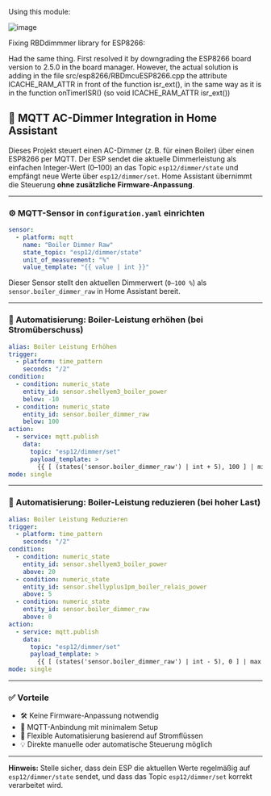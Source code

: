 
Using this module:

![image](https://github.com/user-attachments/assets/c5b22328-3900-4ad5-afee-bb1a66a9d547)




Fixing RBDdimmmer library for ESP8266:

Had the same thing. First resolved it by downgrading the ESP8266 board version to 2.5.0 in the board manager. However, the actual solution is adding in the file src/esp8266/RBDmcuESP8266.cpp the attribute ICACHE_RAM_ATTR  in front of the function isr_ext(), in the same way as it is in the function onTimerISR() (so void ICACHE_RAM_ATTR isr_ext())


## 🔌 MQTT AC-Dimmer Integration in Home Assistant

Dieses Projekt steuert einen AC-Dimmer (z. B. für einen Boiler) über einen ESP8266 per MQTT. Der ESP sendet die aktuelle Dimmerleistung als einfachen Integer-Wert (0–100) an das Topic `esp12/dimmer/state` und empfängt neue Werte über `esp12/dimmer/set`. Home Assistant übernimmt die Steuerung **ohne zusätzliche Firmware-Anpassung**.

---

### ⚙️ MQTT-Sensor in `configuration.yaml` einrichten

```yaml
sensor:
  - platform: mqtt
    name: "Boiler Dimmer Raw"
    state_topic: "esp12/dimmer/state"
    unit_of_measurement: "%"
    value_template: "{{ value | int }}"
```

Dieser Sensor stellt den aktuellen Dimmerwert (`0–100 %`) als `sensor.boiler_dimmer_raw` in Home Assistant bereit.

---

### 🔁 Automatisierung: Boiler-Leistung erhöhen (bei Stromüberschuss)

```yaml
alias: Boiler Leistung Erhöhen
trigger:
  - platform: time_pattern
    seconds: "/2"
condition:
  - condition: numeric_state
    entity_id: sensor.shellyem3_boiler_power
    below: -10
  - condition: numeric_state
    entity_id: sensor.boiler_dimmer_raw
    below: 100
action:
  - service: mqtt.publish
    data:
      topic: "esp12/dimmer/set"
      payload_template: >
        {{ [ (states('sensor.boiler_dimmer_raw') | int + 5), 100 ] | min }}
mode: single
```

---

### 🔁 Automatisierung: Boiler-Leistung reduzieren (bei hoher Last)

```yaml
alias: Boiler Leistung Reduzieren
trigger:
  - platform: time_pattern
    seconds: "/2"
condition:
  - condition: numeric_state
    entity_id: sensor.shellyem3_boiler_power
    above: 20
  - condition: numeric_state
    entity_id: sensor.shellyplus1pm_boiler_relais_power
    above: 5
  - condition: numeric_state
    entity_id: sensor.boiler_dimmer_raw
    above: 0
action:
  - service: mqtt.publish
    data:
      topic: "esp12/dimmer/set"
      payload_template: >
        {{ [ (states('sensor.boiler_dimmer_raw') | int - 5), 0 ] | max }}
mode: single
```

---

### ✅ Vorteile

- 🛠 Keine Firmware-Anpassung notwendig
- 📡 MQTT-Anbindung mit minimalem Setup
- 🧠 Flexible Automatisierung basierend auf Stromflüssen
- 💡 Direkte manuelle oder automatische Steuerung möglich

---

**Hinweis:** Stelle sicher, dass dein ESP die aktuellen Werte regelmäßig auf `esp12/dimmer/state` sendet, und dass das Topic `esp12/dimmer/set` korrekt verarbeitet wird.
